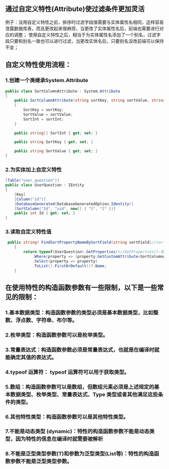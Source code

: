 ## 通过自定义特性(Attribute)使过滤条件更加灵活
   例子：没用自定义特性之前，排序时过滤字段值需要与实体属性名相同，这样容易泄露数据库表，而且更改起来很麻烦，当更改了实体属性名后，前端也需要进行对应的调整；
       使用自定义特性之后，相当于为实体属性名添加了一个别名，过滤字段只要和别名一致也可以进行过滤，当更改实体名后，只要别名没改前端可以保持不变；
## 自定义特性使用流程：
### 1.创建一个类继承System.Attribute
```C#
public class SortColumnAttribute : System.Attribute
{
    public SortColumnAttribute(string sortKey, string sortValue, string[] sortInt = null)
    {
        SortKey = sortKey;
        SortValue = sortValue;
        SortInt = sortInt;
    }

    public string[] SortInt { get; set; }

    public string SortKey { get; set; }

    public string SortValue { get; set; }
}
```
### 2.为实体加上自定义特性
```C#
[Table("user_question")]
public class UserQuestion : IEntity
{
    [Key]
    [Column("id")]
    [DatabaseGenerated(DatabaseGeneratedOption.Identity)]
    [SortColumn("Id", "uid", new[] { "1", "2" })]
    public int Id { get; set; }
}
```
### 3.读取自定义特性值
```C#
 public string? FindSortPropertyNameBySortField(string sortField)//sortField 排序字段
    {
        return typeof(UserQuestion).GetProperties()//GetProperties():获取类的所有属性
            .Where(property => (property.GetCustomAttribute<SortColumnAttribute>()?.SortInt.Where(i => i.Equals(sortField))).Any())//.GetCustomAttribute<SortColumnAttribute>()：获取SortColumnAttribute特性的值
            .Select(property => property)
            .ToList().FirstOrDefault()?.Name;
    }
```
## 在使用特性的构造函数参数有一些限制，以下是一些常见的限制：
### 1.基本数据类型：构造函数参数的类型必须是基本数据类型，比如整数、浮点数、字符串、布尔等。
### 2.枚举类型：构造函数参数可以是枚举类型。
### 3.常量表达式：构造函数参数必须是常量表达式，也就是在编译时就能确定其值的表达式。
### 4.typeof 运算符： typeof 运算符可以用于获取类型。
### 5.数组：构造函数参数可以是数组，但数组元素必须是上述规定的基本数据类型、枚举类型、常量表达式、Type 类型或者其他满足这些条件的类型。
### 6.其他特性类型：构造函数参数可以是其他特性类型。
### 7.不能是动态类型 (dynamic)：特性的构造函数参数不能是动态类型，因为特性的信息在编译时就需要被解析
### 8.不能是泛型类型参数(T)和参数为泛型类型(List<T>等)：特性的构造函数参数不能是泛型类型参数。
